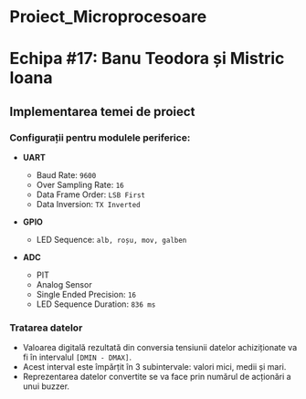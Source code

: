 # Proiect_Microprocesoare


# Echipa #17: Banu Teodora și Mistric Ioana

## Implementarea temei de proiect

### Configurații pentru modulele periferice:
- **UART**
  - Baud Rate: `9600`
  - Over Sampling Rate: `16`
  - Data Frame Order: `LSB First`
  - Data Inversion: `TX Inverted`

- **GPIO**
  - LED Sequence: `alb, roșu, mov, galben`

- **ADC**
  - PIT
  - Analog Sensor
  - Single Ended Precision: `16`
  - LED Sequence Duration: `836 ms`

### Tratarea datelor
- Valoarea digitală rezultată din conversia tensiunii datelor achiziționate va fi în intervalul `[DMIN - DMAX]`.
- Acest interval este împărțit în 3 subintervale: valori mici, medii și mari.
- Reprezentarea datelor convertite se va face prin numărul de acționări a unui buzzer.
